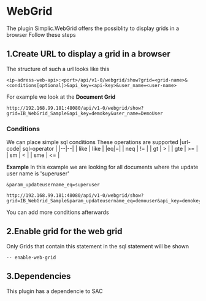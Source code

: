 # WebGrid

 The plugin Simplic.WebGrid offers the possiblity to display grids in a browser
Follow these steps

## 1.Create URL to display a grid in a browser

The structure of such a url looks like this 
```
<ip-adress-web-api>:<port>/api/v1-0/webgrid/show?grid=<grid-name>&<conditions[optional]>&api_key=<api-key>&user_name=<user-name>
```
For example we look at the **Document Grid**
```
http://192.168.99.181:48080/api/v1-0/webgrid/show?grid=IB_WebGrid_Sample&api_key=demokey&user_name=DemoUser
```
### Conditions
We can place simple sql conditions 
These operations are supported
|url-code| sql-operator |
|--|--|
| like | like  |
|eq|=|
| neq | !=  |
| gt | >  |
| gte | >= |
| sm | <  |
| sme | <=  |

**Example**
In this example we are looking for all documents where the update user name is 'superuser'
```
&param_updateusername_eq=superuser
```

```
http://192.168.99.181:48080/api/v1-0/webgrid/show?grid=IB_WebGrid_Sample&param_updateusername_eq=demouser&api_key=demokey&user_name=SuperUser
```

You can add more conditions afterwards

## 2.Enable grid for the web grid
Only Grids that contain this statement in the sql statement will be shown
```
-- enable-web-grid
 ```
 ## 3.Dependencies

 This plugin has a dependencie to SAC

